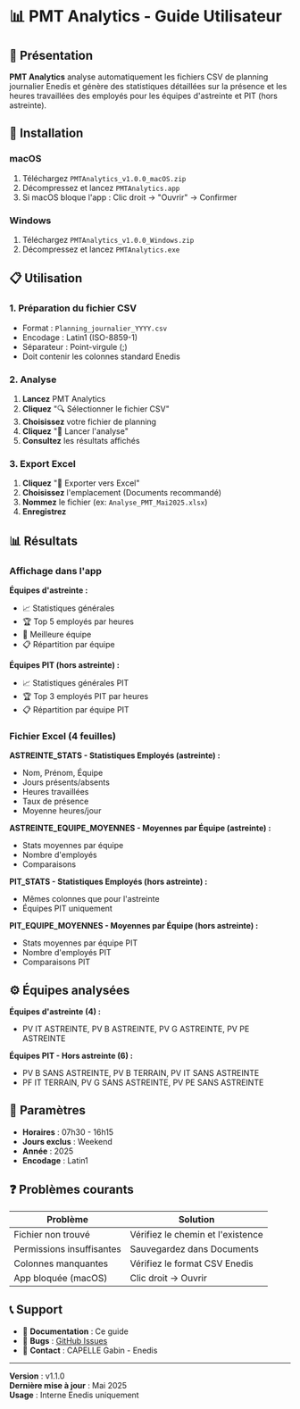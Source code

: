 # 📊 PMT Analytics - Guide Utilisateur

## 🎯 Présentation

**PMT Analytics** analyse automatiquement les fichiers CSV de planning journalier Enedis et génère des statistiques détaillées sur la présence et les heures travaillées des employés pour les équipes d'astreinte et PIT (hors astreinte).

## 🚀 Installation

### macOS

1. Téléchargez `PMTAnalytics_v1.0.0_macOS.zip`
2. Décompressez et lancez `PMTAnalytics.app`
3. Si macOS bloque l'app : Clic droit → "Ouvrir" → Confirmer

### Windows

1. Téléchargez `PMTAnalytics_v1.0.0_Windows.zip`
2. Décompressez et lancez `PMTAnalytics.exe`

## 📋 Utilisation

### 1. Préparation du fichier CSV

- Format : `Planning_journalier_YYYY.csv`
- Encodage : Latin1 (ISO-8859-1)
- Séparateur : Point-virgule (;)
- Doit contenir les colonnes standard Enedis

### 2. Analyse

1. **Lancez** PMT Analytics
2. **Cliquez** "🔍 Sélectionner le fichier CSV"
3. **Choisissez** votre fichier de planning
4. **Cliquez** "🚀 Lancer l'analyse"
5. **Consultez** les résultats affichés

### 3. Export Excel

1. **Cliquez** "💾 Exporter vers Excel"
2. **Choisissez** l'emplacement (Documents recommandé)
3. **Nommez** le fichier (ex: `Analyse_PMT_Mai2025.xlsx`)
4. **Enregistrez**

## 📊 Résultats

### Affichage dans l'app

**Équipes d'astreinte :**

- 📈 Statistiques générales
- 🏆 Top 5 employés par heures
- 🏢 Meilleure équipe
- 📋 Répartition par équipe

**Équipes PIT (hors astreinte) :**

- 📈 Statistiques générales PIT
- 🏆 Top 3 employés PIT par heures
- 📋 Répartition par équipe PIT

### Fichier Excel (4 feuilles)

**ASTREINTE_STATS - Statistiques Employés (astreinte) :**

- Nom, Prénom, Équipe
- Jours présents/absents
- Heures travaillées
- Taux de présence
- Moyenne heures/jour

**ASTREINTE_EQUIPE_MOYENNES - Moyennes par Équipe (astreinte) :**

- Stats moyennes par équipe
- Nombre d'employés
- Comparaisons

**PIT_STATS - Statistiques Employés (hors astreinte) :**

- Mêmes colonnes que pour l'astreinte
- Équipes PIT uniquement

**PIT_EQUIPE_MOYENNES - Moyennes par Équipe (hors astreinte) :**

- Stats moyennes par équipe PIT
- Nombre d'employés PIT
- Comparaisons PIT

## ⚙️ Équipes analysées

**Équipes d'astreinte (4) :**

- PV IT ASTREINTE, PV B ASTREINTE, PV G ASTREINTE, PV PE ASTREINTE

**Équipes PIT - Hors astreinte (6) :**

- PV B SANS ASTREINTE, PV B TERRAIN, PV IT SANS ASTREINTE
- PF IT TERRAIN, PV G SANS ASTREINTE, PV PE SANS ASTREINTE

## 🔧 Paramètres

- **Horaires** : 07h30 - 16h15
- **Jours exclus** : Weekend
- **Année** : 2025
- **Encodage** : Latin1

## ❓ Problèmes courants

| Problème                  | Solution                          |
| ------------------------- | --------------------------------- |
| Fichier non trouvé        | Vérifiez le chemin et l'existence |
| Permissions insuffisantes | Sauvegardez dans Documents        |
| Colonnes manquantes       | Vérifiez le format CSV Enedis     |
| App bloquée (macOS)       | Clic droit → Ouvrir               |

## 📞 Support

- 📖 **Documentation** : Ce guide
- 🐛 **Bugs** : [GitHub Issues](https://github.com/CapelleGab/ENEDIS-charge-pmt/issues)
- 📧 **Contact** : CAPELLE Gabin - Enedis

---

**Version** : v1.1.0  
**Dernière mise à jour** : Mai 2025  
**Usage** : Interne Enedis uniquement
